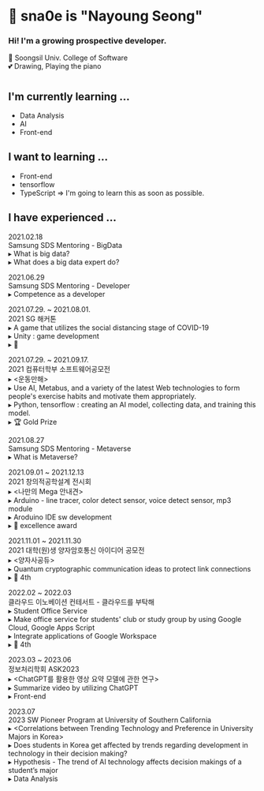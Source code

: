 # 🙂 sna0e is "Nayoung Seong"
### Hi! I'm a growing prospective developer.

🏫 Soongsil Univ. College of Software <br>
💕 Drawing, Playing the piano

# 

## I'm currently learning ...
* Data Analysis
* AI
* Front-end


## I want to learning ...
* Front-end
* tensorflow
* TypeScript
=> I'm going to learn this as soon as possible.  


## I have experienced ...
2021.02.18  
  Samsung SDS Mentoring - BigData  
  ▸ What is big data?  
  ▸ What does a big data expert do?  

2021.06.29  
    Samsung SDS Mentoring - Developer  
    ▸ Competence as a developer  

2021.07.29. ~ 2021.08.01.  
  2021 SG 해커톤  
  ▸ A game that utilizes the social distancing stage of COVID-19  
  ▸ Unity : game development   
  ▸ 🥉  

2021.07.29. ~ 2021.09.17.  
  2021 컴퓨터학부 소프트웨어공모전  
  ▸ <운동만해>  
  ▸ Use AI, Metabus, and a variety of the latest Web technologies to form people's exercise habits and motivate them appropriately.  
  ▸ Python, tensorflow : creating an AI model, collecting data, and training this model.  
  ▸ 🏆 Gold Prize  

2021.08.27   
  Samsung SDS Mentoring - Metaverse   
  ▸ What is Metaverse?  

2021.09.01 ~ 2021.12.13  
  2021 창의적공학설계 전시회  
  ▸ <나만의 Mega 안내견>  
  ▸ Arduino - line tracer, color detect sensor, voice detect sensor, mp3 module  
  ▸ Aroduino IDE sw development   
  ▸ 🏅 excellence award  

2021.11.01 ~ 2021.11.30  
  2021 대학(원)생 양자암호통신 아이디어 공모전    
  ▸ <양자사공듀>  
  ▸ Quantum cryptographic communication ideas to protect link connections  
  ▸ 🏅 4th  

2022.02 ~ 2022.03  
클라우드 이노베이션 컨테서트 - 클라우드를 부탁해   
  ▸ <SOS> Student Office Service  
  ▸ Make office service for students' club or study group by using Google Cloud, Google Apps Script  
  ▸ Integrate applications of Google Workspace  
  ▸ 🏅 4th  

2023.03 ~ 2023.06  
정보처리학회 ASK2023  
  ▸ <ChatGPT를 활용한 영상 요약 모델에 관한 연구>  
  ▸ Summarize video by utilizing ChatGPT   
  ▸ Front-end   

2023.07   
2023 SW Pioneer Program at University of Southern California   
  ▸ \<Correlations between Trending Technology and Preference in  University Majors in Korea>   
  ▸ Does students in Korea get affected by trends regarding development in technology in their decision making?   
  ▸ Hypothesis - The trend of AI technology affects decision makings of a student’s major   
  ▸ Data Analysis   

  
<!--
**sna0e/sna0e** is a ✨ _special_ ✨ repository because its `README.md` (this file) appears on your GitHub profile.

Here are some ideas to get you started:

- 🔭 I’m currently working on ...
- 🌱 I’m currently learning ...
- 👯 I’m looking to collaborate on ...
- 🤔 I’m looking for help with ...
- 💬 Ask me about ...
- 📫 How to reach me: ...
- 😄 Pronouns: ...
- ⚡ Fun fact: ...
-->
